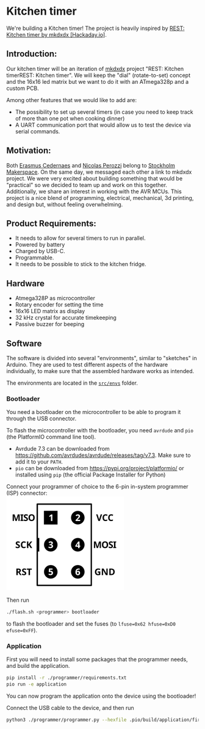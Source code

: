 # Kitchen timer

We're building a Kitchen timer!
The project is heavily inspired by [REST: Kitchen timer by mkdxdx [Hackaday.io]](https://hackaday.io/project/194386-rest-kitchen-timer).

## Introduction:
Our kitchen timer will be an iteration of [mkdxdx](https://hackaday.io/mkdxdx) project "REST: Kitchen timerREST: Kitchen timer". We will keep the "dial" (rotate-to-set) concept and the 16x16 led matrix but we want to do it with an ATmega328p and a custom PCB.

Among other features that we would like to add are:
* The possibility to set up several timers (in case you need to keep track of more than one pot when cooking dinner)
* A UART communication port that would allow us to test the device via serial commands.

## Motivation:
Both [Erasmus Cedernaes](https://github.com/emanuelen5) and [Nicolas Perozzi](https://github.com/nperozzi) belong to [Stockholm Makerspace](https://www.makerspace.se/). On the same day, we messaged each other a link to mkdxdx​ project. We were very excited about building something that would be "practical" so we decided to team up and work on this together. Additionally, we share an interest in working with the AVR MCUs. This project is a nice blend of programming, electrical, mechanical, 3d printing, and design but, without feeling overwhelming.

## Product Requirements:
* It needs to allow for several timers to run in parallel.
* Powered by battery
* Charged by USB-C.
* Programmable.
* It needs to be possible to stick to the kitchen fridge.

## Hardware

* Atmega328P as microcontroller
* Rotary encoder for setting the time
* 16x16 LED matrix as display
* 32 kHz crystal for accurate timekeeping
* Passive buzzer for beeping

## Software

The software is divided into several "environments", similar to "sketches" in Arduino. They are used to test different aspects of the hardware individually, to make sure that the assembled hardware works as intended.

The environments are located in the [`src/envs`](./src/envs/) folder.

### Bootloader

You need a bootloader on the microcontroller to be able to program it through the USB connector.

To flash the microcontroller with the bootloader, you need `avrdude` and `pio` (the PlatformIO command line tool).

* Avrdude 7.3 can be downloaded from <https://github.com/avrdudes/avrdude/releases/tag/v7.3>. Make sure to add it to your `PATH`.
* `pio` can be downloaded from <https://pypi.org/project/platformio/> or installed using `pip` (the official Package Installer for Python)

Connect your programmer of choice to the 6-pin in-system programmer (ISP) connector: \
![6-pin ISP header, as viewed from the top](./docs/isp.svg)
<!--
Attribution:
["6- and 10-pin AVR ISP headers"](https://en.wikipedia.org/wiki/In-system_programming#/media/File:Isp_headers.svg)
by osiixy (2013-01-05), used under [CC BY 3.0](https://creativecommons.org/licenses/by/3.0/).
Adaptations: removed 10-pin header and some text; improved the contrast for dark
             mode.
-->

Then run

```bash
./flash.sh <programmer> bootloader
```

to flash the bootloader and set the fuses (to `lfuse=0x62 hfuse=0xD0 efuse=0xFF`).

### Application

First you will need to install some packages that the programmer needs, and build the application.

```bash
pip install -r ./programmer/requirements.txt
pio run -e application
```

You can now program the application onto the device using the bootloader!

Connect the USB cable to the device, and then run

```bash
python3 ./programmer/programmer.py --hexfile .pio/build/application/firmware.hex
```
